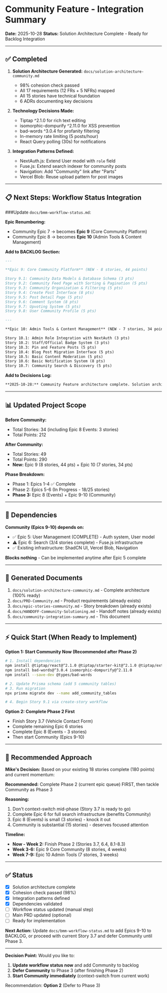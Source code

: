 # Community Feature - Integration Summary

**Date:** 2025-10-28
**Status:** Solution Architecture Complete - Ready for Backlog Integration

---

## ✅ Completed

1. **Solution Architecture Generated:** `docs/solution-architecture-community.md`
   - 98% cohesion check passed
   - All 17 requirements (12 FRs + 5 NFRs) mapped
   - All 15 stories have technical foundation
   - 6 ADRs documenting key decisions

2. **Technology Decisions Made:**
   - Tiptap ^2.1.0 for rich text editing
   - isomorphic-dompurify ^2.11.0 for XSS prevention
   - bad-words ^3.0.4 for profanity filtering
   - In-memory rate limiting (5 posts/hour)
   - React Query polling (30s) for notifications

3. **Integration Patterns Defined:**
   - NextAuth.js: Extend User model with `role` field
   - Fuse.js: Extend search indexer for community posts
   - Navigation: Add "Community" link after "Parts"
   - Vercel Blob: Reuse upload pattern for post images

---

## 📋 Next Steps: Workflow Status Integration

###Update `docs/bmm-workflow-status.md`:

**Epic Renumbering:**
- Community Epic 7 → becomes **Epic 9** (Core Community Platform)
- Community Epic 8 → becomes **Epic 10** (Admin Tools & Content Management)

**Add to BACKLOG Section:**

```markdown
---

**Epic 9: Core Community Platform** (NEW - 8 stories, 44 points)

Story 9.1: Community Data Models & Database Schema (3 pts)
Story 9.2: Community Feed Page with Sorting & Pagination (5 pts)
Story 9.3: Community Organization & Filtering (5 pts)
Story 9.4: Create Post Interface (8 pts)
Story 9.5: Post Detail Page (5 pts)
Story 9.6: Comment System (8 pts)
Story 9.7: Upvoting System (5 pts)
Story 9.8: User Community Profile (5 pts)

---

**Epic 10: Admin Tools & Content Management** (NEW - 7 stories, 34 points)

Story 10.1: Admin Role Integration with NextAuth (3 pts)
Story 10.2: Staff/Official Badge System (3 pts)
Story 10.3: Pin and Feature Posts (5 pts)
Story 10.4: Blog Post Migration Interface (5 pts)
Story 10.5: Basic Content Moderation (5 pts)
Story 10.6: Basic Notification System (8 pts)
Story 10.7: Community Search & Discovery (5 pts)
```

**Add to Decisions Log:**

```markdown
**2025-10-28:** Community Feature architecture complete. Solution architecture addendum generated at `docs/solution-architecture-community.md` covering Epics 9-10 (15 stories, 78 points). Database schema designed (5 new tables: Post, Comment, Community, Upvote, Notification), API routes architected (20+ endpoints), component hierarchy defined, integration patterns documented for auth/search/navigation/images. Key decisions: Tiptap for rich text (ADR-001), in-memory rate limiting for MVP (ADR-002), polling for notifications (ADR-003), Vercel Blob for images (ADR-004), offset pagination (ADR-005), Fuse.js search integration (ADR-006). Dependencies: Epic 5 (Auth) complete ✅, Epic 6 (Search) partial. Added 15 stories to backlog as Epics 9-10. Total project scope: 34 stories → 49 stories, 212 points → 290 points. Next: Begin Story 9.1 (Database Schema) after completing current Phase 2 stories.
```

---

## 📊 Updated Project Scope

**Before Community:**
- Total Stories: 34 (including Epic 8 Events: 3 stories)
- Total Points: 212

**After Community:**
- Total Stories: 49
- Total Points: 290
- **New:** Epic 9 (8 stories, 44 pts) + Epic 10 (7 stories, 34 pts)

**Phase Breakdown:**
- Phase 1: Epics 1-4 ✅ Complete
- Phase 2: Epics 5-6 (In Progress - 18/25 stories)
- **Phase 3:** Epic 8 (Events) + Epic 9-10 (Community)

---

## 🔗 Dependencies

**Community (Epics 9-10) depends on:**
- ✅ Epic 5: User Management (COMPLETE) - Auth system, User model
- ⚠️ Epic 6: Search (3/4 stories complete) - Fuse.js infrastructure
- ✅ Existing infrastructure: ShadCN UI, Vercel Blob, Navigation

**Blocks nothing** - Can be implemented anytime after Epic 5 complete

---

## 📁 Generated Documents

1. `docs/solution-architecture-community.md` - Complete architecture (100% ready)
2. `docs/PRD-Community.md` - Product requirements (already exists)
3. `docs/epic-stories-community.md` - Story breakdown (already exists)
4. `docs/HANDOFF-Community-Solutioning.md` - Handoff notes (already exists)
5. `docs/community-integration-summary.md` - This document

---

## ⚡ Quick Start (When Ready to Implement)

**Option 1: Start Community Now (Recommended after Phase 2)**
```bash
# 1. Install dependencies
npm install @tiptap/react@^2.1.0 @tiptap/starter-kit@^2.1.0 @tiptap/extension-link@^2.1.0
npm install bad-words@^3.0.4 isomorphic-dompurify@^2.11.0
npm install --save-dev @types/bad-words

# 2. Update Prisma schema (add 5 community tables)
# 3. Run migration
npx prisma migrate dev --name add_community_tables

# 4. Begin Story 9.1 via create-story workflow
```

**Option 2: Complete Phase 2 First**
- Finish Story 3.7 (Vehicle Contact Form)
- Complete remaining Epic 6 stories
- Complete Epic 8 (Events - 3 stories)
- Then start Community (Epics 9-10)

---

## 🎯 Recommended Approach

**Mike's Decision:** Based on your existing 18 stories complete (180 points) and current momentum:

**Recommended:** Complete Phase 2 (current epic queue) FIRST, then tackle Community as Phase 3

**Reasoning:**
1. Don't context-switch mid-phase (Story 3.7 is ready to go)
2. Complete Epic 6 for full search infrastructure (benefits Community)
3. Epic 8 (Events) is small (3 stories) - knock it out
4. Community is substantial (15 stories) - deserves focused attention

**Timeline:**
- **Now - Week 2:** Finish Phase 2 (Stories 3.7, 6.4, 8.1-8.3)
- **Week 3-6:** Epic 9 Core Community (8 stories, 4 weeks)
- **Week 7-9:** Epic 10 Admin Tools (7 stories, 3 weeks)

---

## ✅ Status

- [x] Solution architecture complete
- [x] Cohesion check passed (98%)
- [x] Integration patterns defined
- [x] Dependencies validated
- [ ] Workflow status updated (manual step)
- [ ] Main PRD updated (optional)
- [ ] Ready for implementation

**Next Action:** Update `docs/bmm-workflow-status.md` to add Epics 9-10 to BACKLOG, or proceed with current Story 3.7 and defer Community until Phase 3.

---

**Decision Point:** Would you like to:
1. **Update workflow status now** and add Community to backlog
2. **Defer Community** to Phase 3 (after finishing Phase 2)
3. **Start Community immediately** (context-switch from current work)

Recommendation: **Option 2** (Defer to Phase 3)
